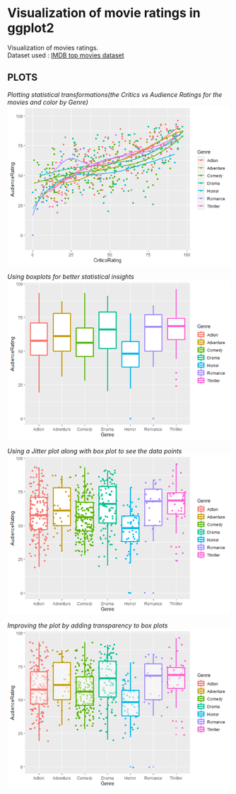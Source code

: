 # Visualization of movie ratings in ggplot2
Visualization of movies ratings.  
Dataset used : [IMDB top movies dataset](https://github.com/saurabhchopda/Movies_Visualization_R/blob/master/MovieRatings.csv)

## **PLOTS** 

*Plotting statistical transformations(the Critics vs Audience Ratings for the movies and color by Genre)* ![First plot](/plots/plot1.png)

*Using boxplots for better statistical insights* ![Second Plot](/plots/plot2.png)

*Using a Jitter plot along with box plot to see the data points* ![Third plot](/plots/plot3.png)

*Improving the plot by adding transparency to box plots* ![Fourth plot](/plots/plot4.png)
